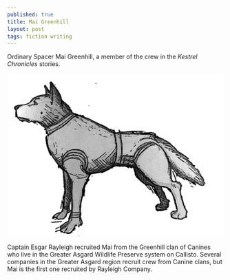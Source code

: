 ```yaml
---
published: true
title: Mai Greenhill
layout: post
tags: fiction writing
---
```


Ordinary Spacer Mai Greenhill, a member of the crew in the _Kestrel
Chronicles_ stories.

![](/assets/Mai2-1.png)

Captain Esgar Rayleigh recruited Mai from the Greenhill clan of
Canines who live in the Greater Asgard Wildlife Preserve system on
Callisto. Several companies in the Greater Asgard region recruit crew
from Canine clans, but Mai is the first one recruited by Rayleigh
Company.
